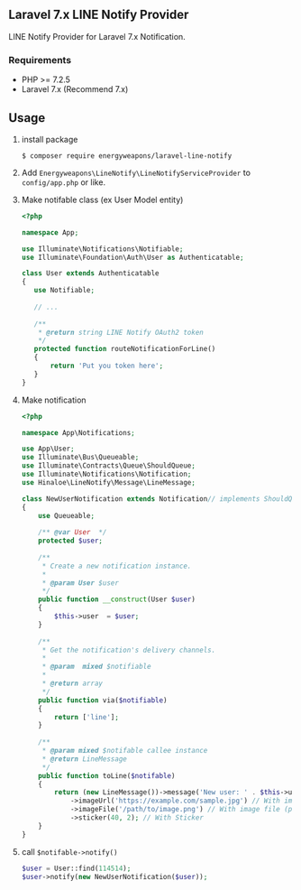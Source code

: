 ## Laravel 7.x LINE Notify Provider

LINE Notify Provider for Laravel 7.x Notification.

### Requirements

- PHP >= 7.2.5
- Laravel 7.x (Recommend 7.x)

## Usage

1. install package

    ```
    $ composer require energyweapons/laravel-line-notify
    ```

1. Add `Energyweapons\LineNotify\LineNotifyServiceProvider` to `config/app.php` or like.

1. Make notifable class (ex User Model entity)

    ```php
   <?php
    
   namespace App;
   
   use Illuminate\Notifications\Notifiable;
   use Illuminate\Foundation\Auth\User as Authenticatable;
   
   class User extends Authenticatable
   {
       use Notifiable;
       
       // ...
       
       /**
        * @return string LINE Notify OAuth2 token 
        */
       protected function routeNotificationForLine()
       {
           return 'Put you token here';
       }
   }
    
    ```
    
1. Make notification

    ```php
    <?php
    
    namespace App\Notifications;
    
    use App\User;
    use Illuminate\Bus\Queueable;
    use Illuminate\Contracts\Queue\ShouldQueue;
    use Illuminate\Notifications\Notification;
    use Hinaloe\LineNotify\Message\LineMessage;
    
    class NewUserNotification extends Notification// implements ShouldQueue
    {
        use Queueable;
        
        /** @var User  */
        protected $user;
        
        /**
         * Create a new notification instance.
         *
         * @param User $user
         */
        public function __construct(User $user)
        {
            $this->user  = $user;
        }
        
        /**
         * Get the notification's delivery channels.
         *
         * @param  mixed $notifiable
         *
         * @return array
         */
        public function via($notifiable)
        {
            return ['line'];
        }
        
        /**
         * @param mixed $notifable callee instance
         * @return LineMessage 
         */
        public function toLine($notifable)
        {
            return (new LineMessage())->message('New user: ' . $this->user->name)
                ->imageUrl('https://example.com/sample.jpg') // With image url (jpeg only)
                ->imageFile('/path/to/image.png') // With image file (png/jpg/gif will convert to jpg)
                ->sticker(40, 2); // With Sticker
        }
    }
    ```
    
1. call `$notifable->notify()`

    ```php
    $user = User::find(114514);
    $user->notify(new NewUserNotification($user));
    ```
